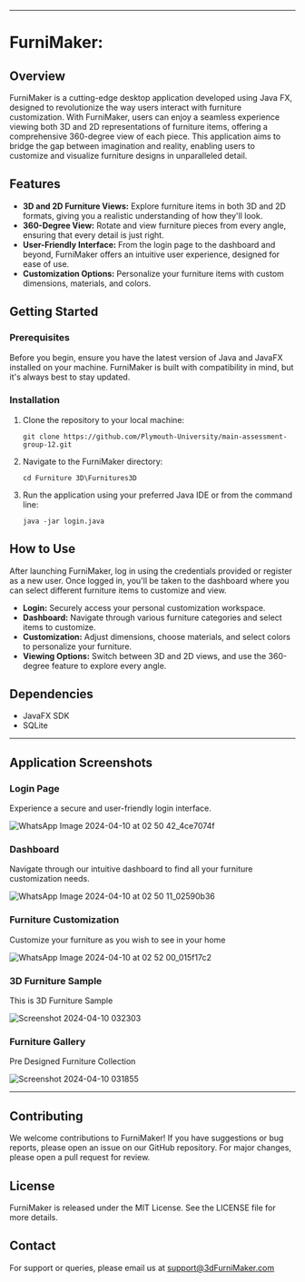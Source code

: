 
---

# FurniMaker:

## Overview
FurniMaker is a cutting-edge desktop application developed using Java FX, designed to revolutionize the way users interact with furniture customization. With FurniMaker, users can enjoy a seamless experience viewing both 3D and 2D representations of furniture items, offering a comprehensive 360-degree view of each piece. This application aims to bridge the gap between imagination and reality, enabling users to customize and visualize furniture designs in unparalleled detail.

## Features
- **3D and 2D Furniture Views:** Explore furniture items in both 3D and 2D formats, giving you a realistic understanding of how they'll look.
- **360-Degree View:** Rotate and view furniture pieces from every angle, ensuring that every detail is just right.
- **User-Friendly Interface:** From the login page to the dashboard and beyond, FurniMaker offers an intuitive user experience, designed for ease of use.
- **Customization Options:** Personalize your furniture items with custom dimensions, materials, and colors.

## Getting Started

### Prerequisites
Before you begin, ensure you have the latest version of Java and JavaFX installed on your machine. FurniMaker is built with compatibility in mind, but it's always best to stay updated.

### Installation
1. Clone the repository to your local machine:
   ```
   git clone https://github.com/Plymouth-University/main-assessment-group-12.git
   ```
2. Navigate to the FurniMaker directory:
   ```
   cd Furniture 3D\Furnitures3D
   ```
3. Run the application using your preferred Java IDE or from the command line:
   ```
   java -jar login.java
   ```

## How to Use
After launching FurniMaker, log in using the credentials provided or register as a new user. Once logged in, you'll be taken to the dashboard where you can select different furniture items to customize and view.

- **Login:** Securely access your personal customization workspace.
- **Dashboard:** Navigate through various furniture categories and select items to customize.
- **Customization:** Adjust dimensions, choose materials, and select colors to personalize your furniture.
- **Viewing Options:** Switch between 3D and 2D views, and use the 360-degree feature to explore every angle.

## Dependencies
- JavaFX SDK
- SQLite

---

## Application Screenshots

### Login Page<br/>

Experience a secure and user-friendly login interface.<br/>

![WhatsApp Image 2024-04-10 at 02 50 42_4ce7074f](https://github.com/Plymouth-University/main-assessment-group-12/assets/125750172/f6724041-47e4-4213-be13-3206e6643111)


### Dashboard<br/>

Navigate through our intuitive dashboard to find all your furniture customization needs.<br/>

![WhatsApp Image 2024-04-10 at 02 50 11_02590b36](https://github.com/Plymouth-University/main-assessment-group-12/assets/125750172/f3b72942-b021-4386-b30c-e19b9caa1dc6)

### Furniture Customization<br/>

Customize your furniture as you wish to see in your home<br/>

![WhatsApp Image 2024-04-10 at 02 52 00_015f17c2](https://github.com/Plymouth-University/main-assessment-group-12/assets/125750172/04dd3a8c-1117-44eb-8190-db01e228935d)

### 3D Furniture Sample<br/>

This is 3D Furniture Sample<br/>

![Screenshot 2024-04-10 032303](https://github.com/Plymouth-University/main-assessment-group-12/assets/125750172/74303f22-8f12-4b77-99ca-fcc5c7c7e13c)


### Furniture Gallery<br/>

Pre Designed Furniture Collection<br/>

![Screenshot 2024-04-10 031855](https://github.com/Plymouth-University/main-assessment-group-12/assets/125750172/84167421-be4a-4d6f-a846-17f1d023ee6b)

---

## Contributing
We welcome contributions to FurniMaker! If you have suggestions or bug reports, please open an issue on our GitHub repository. For major changes, please open a pull request for review.

## License
FurniMaker is released under the MIT License. See the LICENSE file for more details.

## Contact
For support or queries, please email us at support@3dFurniMaker.com









